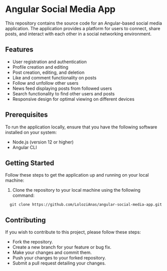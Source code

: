 # Angular Social Media App

This repository contains the source code for an Angular-based social media application. The application provides a platform for users to connect, share posts, and interact with each other in a social networking environment.

## Features

- User registration and authentication
- Profile creation and editing
- Post creation, editing, and deletion
- Like and comment functionality on posts
- Follow and unfollow other users
- News feed displaying posts from followed users
- Search functionality to find other users and posts
- Responsive design for optimal viewing on different devices

## Prerequisites

To run the application locally, ensure that you have the following software installed on your system:

- Node.js (version 12 or higher)
- Angular CLI

## Getting Started

Follow these steps to get the application up and running on your local machine:

1. Clone the repository to your local machine using the following command:

```shell
  git clone https://github.com/LoloziAnas/angular-social-media-app.git
```
## Contributing

If you wish to contribute to this project, please follow these steps:

- Fork the repository.
- Create a new branch for your feature or bug fix.
- Make your changes and commit them.
- Push your changes to your forked repository.
- Submit a pull request detailing your changes.


